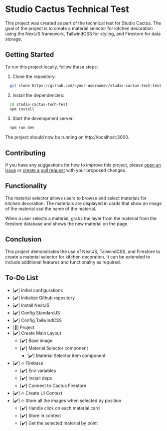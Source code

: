 # Studio Cactus Technical Test

This project was created as part of the technical test for Studio Cactus. The goal of the project is to create a material selector for kitchen decoration using the NextJS framework, TailwindCSS for styling, and Firestore for data storage.

## Getting Started

To run this project locally, follow these steps:

1. Clone the repository:

```bash
  git clone https://github.com/<your-username>/studio-cactus-tech-test.git
```

2. Install the dependencies:

```bash
  cd studio-cactus-tech-test
  npm install
```

3. Start the development server:

```bash
  npm run dev
```

The project should now be running on http://localhost:3000.

## Contributing

If you have any suggestions for how to improve this project, please [open an issue](https://github.com/adriancoll/cactus-test/issues) or [create a pull request](https://github.com/adriancoll/cactus-test/pulls) with your proposed changes.

## Functionality

The material selector allows users to browse and select materials for kitchen decoration. The materials are displayed in cards that show an image of the material asd the name of the material.

When a user selects a material, grabs the layer from the material from the firestore database and shows the new material on the page.

## Conclusion

This project demonstrates the use of NextJS, TailwindCSS, and Firestore to create a material selector for kitchen decoration. It can be extended to include additional features and functionality as required.

## To-Do List

- [✔️] Initial configurations
- [✔️] Initialize Github repository
- [✔️] Install NextJS
- [✔️] Config StandardJS
- [✔️] Config TailwindCSS
- [🚀] Project
- [✔️] Create Main Layout
  - [✔️] Base image
  - [✔️] Material Selector component
    - [✔️] Material Selector item component
- [✔️] 🔥 Firebase
  - [✔️] Env variables
  - [✔️] Install deps
  - [✔️] Connect to Cactus Firestore
- [✔️] 🔥 Create UI Context
- [✔️] 🔥 Store all the images when selected by position
  - [✔️] Handle click on each material card
  - [✔️] Store in context
  - [✔️] Get the selected material by point